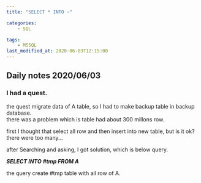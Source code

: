 ```yaml
---
title: "SELECT * INTO ~"

categories:
    - SQL

tags:
    - MSSQL
last_modified_at: 2020-06-03T12:15:00
---
```


## Daily notes 2020/06/03


### I had a quest. 
the quest migrate data of A table, so I had to make backup table in backup database.<br>
there was a problem which is table had about 300 millons row.<br>

first I thought that select all row and then insert into new table, but is it ok? there were too many...<br>

after Searching and asking, I got solution, which is below query.<br>

***SELECT INTO #tmp FROM A <br>***

the query create #tmp table with all row of A.



